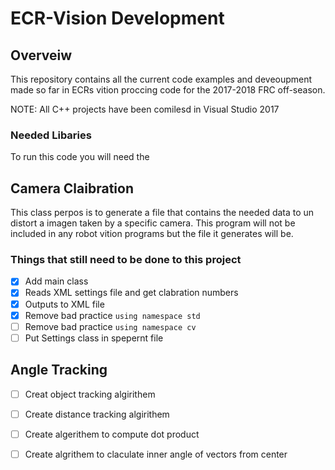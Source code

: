 # ECR-Vision Development
## Overveiw
This repository contains all the current code examples and deveoupment made so far in ECRs vition proccing code for the 2017-2018 FRC off-season.

NOTE: All C++ projects have been comilesd in Visual Studio 2017


### Needed Libaries
To run this code you will need the 


## Camera Claibration 
This class perpos is to generate a file that contains the needed data to un distort a imagen taken by a specific camera. This program will not be included in any robot vition programs but the file it generates will be. 

### Things that still need to be done to this project
- [x] Add main class
- [x] Reads XML settings file and get clabration numbers
- [x] Outputs to XML file
- [x] Remove bad practice `using namespace std`
- [ ] Remove bad practice `using namespace cv`
- [ ] Put Settings class in spepernt file

## Angle Tracking
- [ ] Creat object tracking algirithem
- [ ] Create distance tracking algirithem
- [ ] Create algerithem to compute dot product
- [ ] Create algrithem to claculate inner angle of vectors from center

